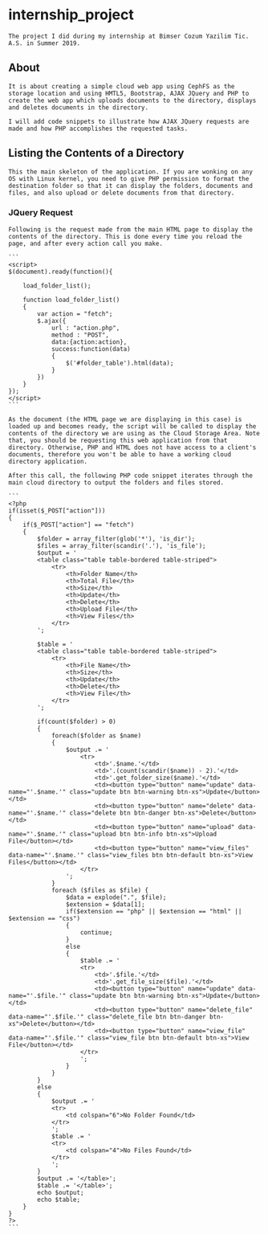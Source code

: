 # internship_project
  
    The project I did during my internship at Bimser Cozum Yazilim Tic. A.S. in Summer 2019.

## About
  
    It is about creating a simple cloud web app using CephFS as the storage location and using HMTL5, Bootstrap, AJAX JQuery and PHP to create the web app which uploads documents to the directory, displays and deletes documents in the directory.

    I will add code snippets to illustrate how AJAX JQuery requests are made and how PHP accomplishes the requested tasks.

## Listing the Contents of a Directory

    This the main skeleton of the application. If you are wonking on any OS with Linux kernel, you need to give PHP permission to format the destination folder so that it can display the folders, documents and files, and also upload or delete documents from that directory.

### JQuery Request

    Following is the request made from the main HTML page to display the contents of the directory. This is done every time you reload the page, and after every action call you make.

    ```
    <script>
    $(document).ready(function(){

	    load_folder_list();

	    function load_folder_list()
	    {
		    var action = "fetch";
		    $.ajax({
			    url : "action.php",
			    method : "POST",
			    data:{action:action},
			    success:function(data)
			    {
				    $('#folder_table').html(data);
			    }
		    })
	    }
    });
    </script>
    ```

    As the document (the HTML page we are displaying in this case) is loaded up and becomes ready, the script will be called to display the contents of the directory we are using as the Cloud Storage Area. Note that, you should be requesting this web application from that directory. Otherwise, PHP and HTML does not have access to a client's documents, therefore you won't be able to have a working cloud directory application.

    After this call, the following PHP code snippet iterates through the main cloud directory to output the folders and files stored.

    ```
    <?php
    if(isset($_POST["action"]))
    {
	    if($_POST["action"] == "fetch")
	    {
            $folder = array_filter(glob('*'), 'is_dir');
            $files = array_filter(scandir('.'), 'is_file');
            $output = '
            <table class="table table-bordered table-striped">
                <tr>
                    <th>Folder Name</th>
                    <th>Total File</th>
                    <th>Size</th>
                    <th>Update</th>
                    <th>Delete</th>
                    <th>Upload File</th>
                    <th>View Files</th>
                </tr>
            ';

            $table = '
            <table class="table table-bordered table-striped">
                <tr>
                    <th>File Name</th>
                    <th>Size</th>
                    <th>Update</th>
                    <th>Delete</th>
                    <th>View File</th>
                </tr>
            ';

            if(count($folder) > 0)
            {
                foreach($folder as $name)
                {
                    $output .= '
                        <tr>
                            <td>'.$name.'</td>
                            <td>'.(count(scandir($name)) - 2).'</td>
                            <td>'.get_folder_size($name).'</td>
                            <td><button type="button" name="update" data-name="'.$name.'" class="update btn btn-warning btn-xs">Update</button></td>
                            <td><button type="button" name="delete" data-name="'.$name.'" class="delete btn btn-danger btn-xs">Delete</button></td>
                            <td><button type="button" name="upload" data-name="'.$name.'" class="upload btn btn-info btn-xs">Upload File</button></td>
                            <td><button type="button" name="view_files" data-name="'.$name.'" class="view_files btn btn-default btn-xs">View Files</button></td>
                        </tr>
                    ';
                }
                foreach ($files as $file) {
                    $data = explode(".", $file);
                    $extension = $data[1];
                    if($extension == "php" || $extension == "html" || $extension == "css")
                    {
                        continue;
                    }
                    else
                    {
                        $table .= '
                        <tr>
                            <td>'.$file.'</td>
                            <td>'.get_file_size($file).'</td>
                            <td><button type="button" name="update" data-name="'.$file.'" class="update btn btn-warning btn-xs">Update</button></td>
                            <td><button type="button" name="delete_file" data-name="'.$file.'" class="delete_file btn btn-danger btn-xs">Delete</button></td>
                            <td><button type="button" name="view_file" data-name="'.$file.'" class="view_file btn btn-default btn-xs">View File</button></td>
                        </tr>
                        ';
                    }
                }
            }
            else
            {
                $output .= '
                <tr>
                    <td colspan="6">No Folder Found</td>
                </tr>
                ';
                $table .= '
                <tr>
                    <td colspan="4">No Files Found</td>
                </tr>
                ';
            }
            $output .= '</table>';
            $table .= '</table>';
            echo $output;
            echo $table;
        }
    }
    ?>
    ```